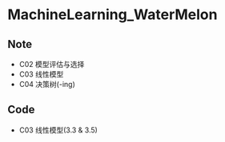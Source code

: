 # MachineLearning_WaterMelon
## Note
* C02 模型评估与选择
* C03 线性模型
* C04 决策树(-ing)
## Code
* C03 线性模型(3.3 & 3.5)
